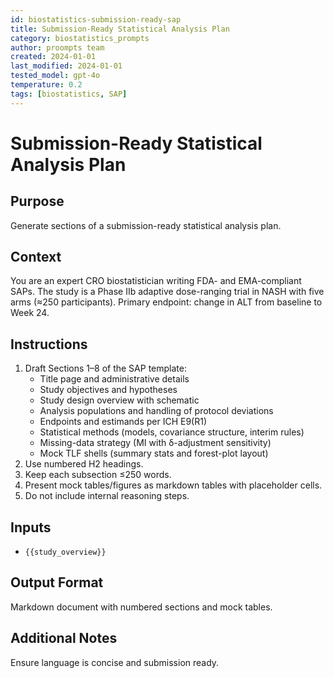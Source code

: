 ```yaml
---
id: biostatistics-submission-ready-sap
title: Submission-Ready Statistical Analysis Plan
category: biostatistics_prompts
author: proompts team
created: 2024-01-01
last_modified: 2024-01-01
tested_model: gpt-4o
temperature: 0.2
tags: [biostatistics, SAP]
---
```


# Submission-Ready Statistical Analysis Plan

## Purpose

Generate sections of a submission-ready statistical analysis plan.

## Context

You are an expert CRO biostatistician writing FDA- and EMA-compliant SAPs. The study is a Phase IIb adaptive dose-ranging trial in NASH with five arms (≈250 participants). Primary endpoint: change in ALT from baseline to Week 24.

## Instructions

1. Draft Sections 1–8 of the SAP template:
   - Title page and administrative details
   - Study objectives and hypotheses
   - Study design overview with schematic
   - Analysis populations and handling of protocol deviations
   - Endpoints and estimands per ICH E9(R1)
   - Statistical methods (models, covariance structure, interim rules)
   - Missing-data strategy (MI with δ-adjustment sensitivity)
   - Mock TLF shells (summary stats and forest-plot layout)
1. Use numbered H2 headings.
1. Keep each subsection ≤250 words.
1. Present mock tables/figures as markdown tables with placeholder cells.
1. Do not include internal reasoning steps.

## Inputs

- `{{study_overview}}`

## Output Format

Markdown document with numbered sections and mock tables.

## Additional Notes

Ensure language is concise and submission ready.
